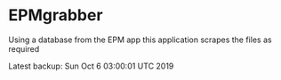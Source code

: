 # EPMgrabber
Using a database from the EPM app this application scrapes the files as required


Latest backup: Sun Oct 6 03:00:01 UTC 2019
